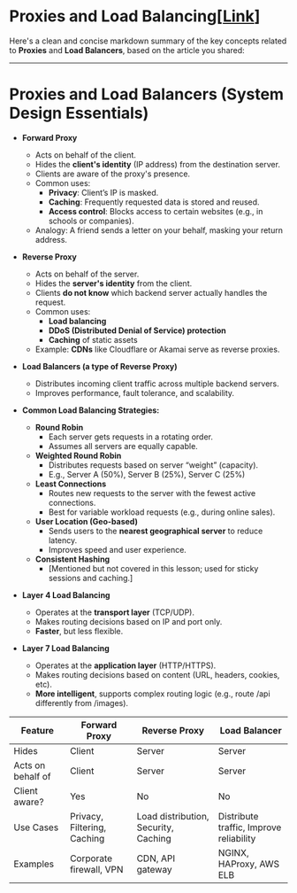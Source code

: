 # Proxies and Load Balancing[[Link](https://neetcode.io/courses/system-design-for-beginners/12)]
Here's a clean and concise markdown summary of the key concepts related to **Proxies** and **Load Balancers**, based on the article you shared:

---

# Proxies and Load Balancers (System Design Essentials)
- __Forward Proxy__
    * Acts on behalf of the client.
    * Hides the **client's identity** (IP address) from the destination server.
    * Clients are aware of the proxy's presence.
    * Common uses:
        * **Privacy**: Client’s IP is masked.
        * **Caching**: Frequently requested data is stored and reused.
        * **Access control**: Blocks access to certain websites (e.g., in schools or companies).
    * Analogy: A friend sends a letter on your behalf, masking your return address.
- __Reverse Proxy__
    * Acts on behalf of the server.
    * Hides the **server's identity** from the client.
    * Clients **do not know** which backend server actually handles the request.
    * Common uses:
        * **Load balancing**
        * **DDoS (Distributed Denial of Service) protection**
        * **Caching** of static assets
    * Example: **CDNs** like Cloudflare or Akamai serve as reverse proxies.
- __Load Balancers (a type of Reverse Proxy)__
    - Distributes incoming client traffic across multiple backend servers.
    - Improves performance, fault tolerance, and scalability.

- __Common Load Balancing Strategies:__
    * **Round Robin**
        * Each server gets requests in a rotating order.
        * Assumes all servers are equally capable.
    * **Weighted Round Robin**
        * Distributes requests based on server “weight” (capacity).
        * E.g., Server A (50%), Server B (25%), Server C (25%)
    * **Least Connections**
        * Routes new requests to the server with the fewest active connections.
        * Best for variable workload requests (e.g., during online sales).
    * **User Location (Geo-based)**
        * Sends users to the **nearest geographical server** to reduce latency.
        * Improves speed and user experience.
    * **Consistent Hashing**
        * \[Mentioned but not covered in this lesson; used for sticky sessions and caching.]

- __Layer 4 Load Balancing__
    * Operates at the **transport layer** (TCP/UDP).
    * Makes routing decisions based on IP and port only.
    * **Faster**, but less flexible.

- __Layer 7 Load Balancing__
    * Operates at the **application layer** (HTTP/HTTPS).
    * Makes routing decisions based on content (URL, headers, cookies, etc).
    * **More intelligent**, supports complex routing logic (e.g., route /api differently from /images).

| Feature           | Forward Proxy               | Reverse Proxy                        | Load Balancer                           |
| ----------------- | --------------------------- | ------------------------------------ | --------------------------------------- |
| Hides             | Client                      | Server                               | Server                                  |
| Acts on behalf of | Client                      | Server                               | Server                                  |
| Client aware?     | Yes                         | No                                   | No                                      |
| Use Cases         | Privacy, Filtering, Caching | Load distribution, Security, Caching | Distribute traffic, Improve reliability |
| Examples          | Corporate firewall, VPN     | CDN, API gateway                     | NGINX, HAProxy, AWS ELB                 |
